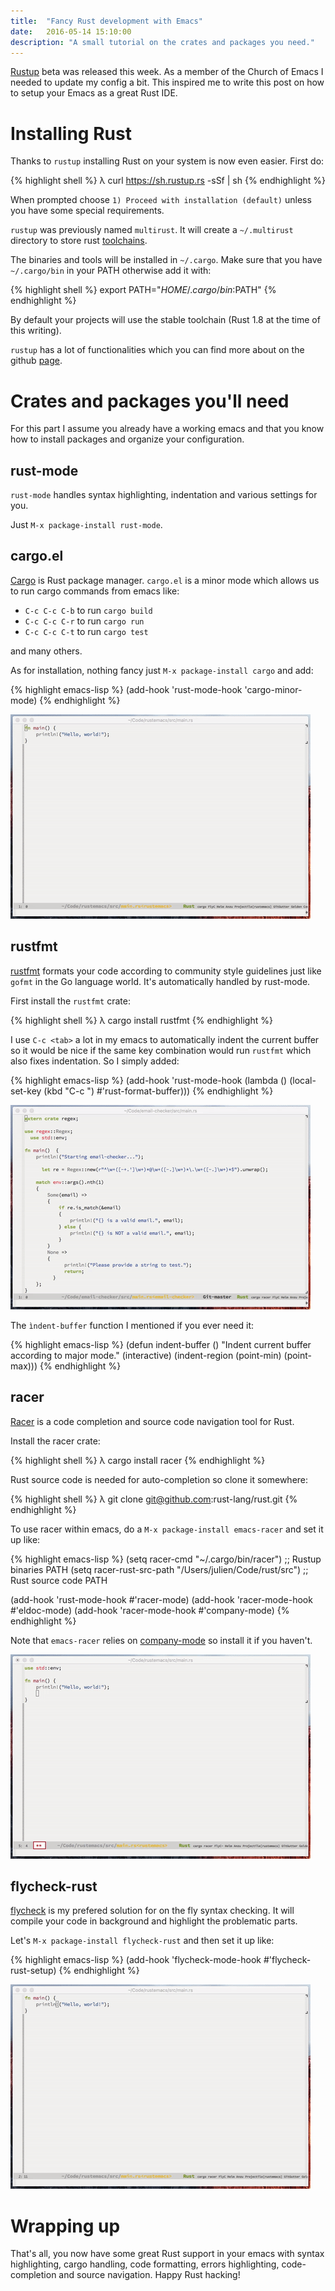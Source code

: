 ```yaml
---
title:  "Fancy Rust development with Emacs"
date:   2016-05-14 15:10:00
description: "A small tutorial on the crates and packages you need."
---
```


[Rustup](https://www.rustup.rs) beta was released this week. As a member of the Church of Emacs I needed to update my config a bit. This inspired me to write this post on how to setup your Emacs as a great Rust IDE.


# Installing Rust

Thanks to `rustup` installing Rust on your system is now even easier. First do:

{% highlight shell %}
λ curl https://sh.rustup.rs -sSf | sh
{% endhighlight %}

When prompted choose `1) Proceed with installation (default)` unless you have some special requirements.

`rustup` was previously named `multirust`. It will create a `~/.multirust` directory to store rust [toolchains](https://github.com/rust-lang-nursery/rustup.rs#toolchain-specification).

The binaries and tools will be installed in `~/.cargo`. Make sure that you have `~/.cargo/bin` in your PATH otherwise add it with:

{% highlight shell %}
export PATH="$HOME/.cargo/bin:$PATH"
{% endhighlight %}

By default your projects will use the stable toolchain (Rust 1.8 at the time of this writing).

`rustup` has a lot of functionalities which you can find more about on the github [page](https://github.com/rust-lang-nursery/rustup.rs).

# Crates and packages you'll need

For this part I assume you already have a working emacs and that you know how to install packages and organize your configuration.


## rust-mode

`rust-mode` handles syntax highlighting, indentation and various settings for you.

Just `M-x package-install rust-mode`.


## cargo.el

[Cargo](http://doc.crates.io/index.html) is Rust package manager. `cargo.el` is a minor mode which allows us to run cargo commands from emacs like:

- `C-c C-c C-b` to run `cargo build`
- `C-c C-c C-r` to run `cargo run`
- `C-c C-c C-t` to run `cargo test`

and many others.

As for installation, nothing fancy just `M-x package-install cargo` and add:

{% highlight emacs-lisp %}
(add-hook 'rust-mode-hook 'cargo-minor-mode)
{% endhighlight %}

![Cargo run](/assets/images/cargo-run.gif)


## rustfmt

[rustfmt](https://github.com/rust-lang-nursery/rustfmt) formats your code according to community style guidelines just like `gofmt` in the Go language world. It's automatically handled by rust-mode.

First install the `rustfmt` crate:

{% highlight shell %}
λ cargo install rustfmt
{% endhighlight %}

I use `C-c <tab>` a lot in my emacs to automatically indent the current buffer so it would be nice if the same key combination would run `rustfmt` which also fixes indentation. So I simply added:

{% highlight emacs-lisp %}
(add-hook 'rust-mode-hook
          (lambda ()
            (local-set-key (kbd "C-c <tab>") #'rust-format-buffer)))
{% endhighlight %}

![rustfmt](/assets/images/rustfmt.gif)

The `ìndent-buffer` function I mentioned if you ever need it:

{% highlight emacs-lisp %}
(defun indent-buffer ()
  "Indent current buffer according to major mode."
  (interactive)
  (indent-region (point-min) (point-max)))
{% endhighlight %}


## racer

[Racer](https://github.com/phildawes/racer) is a code completion and source code navigation tool for Rust.

Install the racer crate:

{% highlight shell %}
λ cargo install racer
{% endhighlight %}

Rust source code is needed for auto-completion so clone it somewhere:

{% highlight shell %}
λ git clone git@github.com:rust-lang/rust.git
{% endhighlight %}

To use racer within emacs, do a `M-x package-install emacs-racer` and set it up like:

{% highlight emacs-lisp %}
(setq racer-cmd "~/.cargo/bin/racer") ;; Rustup binaries PATH
(setq racer-rust-src-path "/Users/julien/Code/rust/src") ;; Rust source code PATH

(add-hook 'rust-mode-hook #'racer-mode)
(add-hook 'racer-mode-hook #'eldoc-mode)
(add-hook 'racer-mode-hook #'company-mode)
{% endhighlight %}

Note that `emacs-racer` relies on [company-mode](https://company-mode.github.io) so install it if you haven't.

![racer](/assets/images/racer.gif)

## flycheck-rust

[flycheck](http://www.flycheck.org/en/latest/) is my prefered solution for on the fly syntax checking.
It will compile your code in background and highlight the problematic parts.

Let's `M-x package-install flycheck-rust` and then set it up like:

{% highlight emacs-lisp %}
(add-hook 'flycheck-mode-hook #'flycheck-rust-setup)
{% endhighlight %}

![flycheck](/assets/images/flycheck.gif)


# Wrapping up

That's all, you now have some great Rust support in your emacs with syntax highlighting, cargo handling, code formatting, errors highlighting, code-completion and source navigation. Happy Rust hacking!
